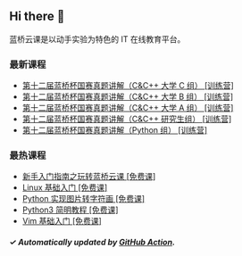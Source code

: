 ## Hi there 👋

蓝桥云课是以动手实验为特色的 IT 在线教育平台。

### 最新课程

<!-- LATEST:START -->
- [第十二届蓝桥杯国赛真题讲解（C&amp;C++ 大学 C 组） [训练营]](https://www.lanqiao.cn/courses/7553/)
- [第十二届蓝桥杯国赛真题讲解（C&amp;C++ 大学 B 组） [训练营]](https://www.lanqiao.cn/courses/7552/)
- [第十二届蓝桥杯国赛真题讲解（C&amp;C++ 大学 A 组） [训练营]](https://www.lanqiao.cn/courses/7533/)
- [第十二届蓝桥杯国赛真题讲解（C&amp;C++ 研究生组） [训练营]](https://www.lanqiao.cn/courses/7746/)
- [第十二届蓝桥杯国赛真题讲解（Python 组） [训练营]](https://www.lanqiao.cn/courses/7745/)
<!-- LATEST:END -->

### 最热课程

<!-- HOTEST:START -->
- [新手入门指南之玩转蓝桥云课 [免费课]](https://www.lanqiao.cn/courses/63/)
- [Linux 基础入门 [免费课]](https://www.lanqiao.cn/courses/1/)
- [Python 实现图片转字符画 [免费课]](https://www.lanqiao.cn/courses/370/)
- [Python3 简明教程 [免费课]](https://www.lanqiao.cn/courses/596/)
- [Vim 基础入门 [免费课]](https://www.lanqiao.cn/courses/2/)
<!-- HOTEST:END -->

##### ✓ Automatically updated by [GitHub Action](https://github.com/lanqiao-courses/.github/actions/workflows/update.yml).
